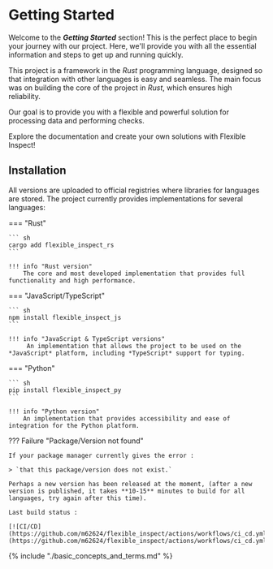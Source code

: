 # Getting Started

Welcome to the ***Getting Started*** section! This is the perfect place to begin your journey with our project. Here, we'll provide you with all the essential information and steps to get up and running quickly.

This project is a framework in the *Rust* programming language, designed so that integration with other languages is easy and seamless. The main focus was on building the core of the project in *Rust*, which ensures high reliability.

Our goal is to provide you with a flexible and powerful solution for processing data and performing checks.

Explore the documentation and create your own solutions with Flexible Inspect!


## Installation

All versions are uploaded to official registries where libraries for languages are stored. The project currently provides implementations for several languages:

=== "Rust"

    ``` sh
    cargo add flexible_inspect_rs
    ```

    !!! info "Rust version"
        The core and most developed implementation that provides full functionality and high performance.

=== "JavaScript/TypeScript"

    ``` sh
    npm install flexible_inspect_js
    ```

    !!! info "JavaScript & TypeScript versions"
         An implementation that allows the project to be used on the *JavaScript* platform, including *TypeScript* support for typing.

=== "Python"

    ``` sh
    pip install flexible_inspect_py
    ```

    !!! info "Python version"
        An implementation that provides accessibility and ease of integration for the Python platform.
        

??? Failure "Package/Version not found"

    If your package manager currently gives the error : 
    
    > `that this package/version does not exist.` 
    
    Perhaps a new version has been released at the moment, (after a new version is published, it takes **10-15** minutes to build for all languages, try again after this time).
    
    Last build status : 
    
    [![CI/CD](https://github.com/m62624/flexible_inspect/actions/workflows/ci_cd.yml/badge.svg)](https://github.com/m62624/flexible_inspect/actions/workflows/ci_cd.yml)

{% include "./basic_concepts_and_terms.md" %}